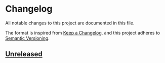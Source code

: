 # Changelog

All notable changes to this project are documented in this file.

The format is inspired from [Keep a Changelog], and this project adheres to [Semantic Versioning].

[Keep a Changelog]: https://keepachangelog.com/en/1.1.0
[Semantic Versioning]: https://semver.org/spec/v2.0.0.html

## [Unreleased]



[Unreleased]: https://github.com/jcornaz/bephap/compare/...HEAD
